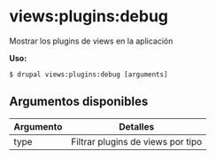 # views:plugins:debug
Mostrar los plugins de views en la aplicación

**Uso:**
```
$ drupal views:plugins:debug [arguments]
```

## Argumentos disponibles
Argumento | Detalles
---------|-------------
type | Filtrar plugins de views por tipo
